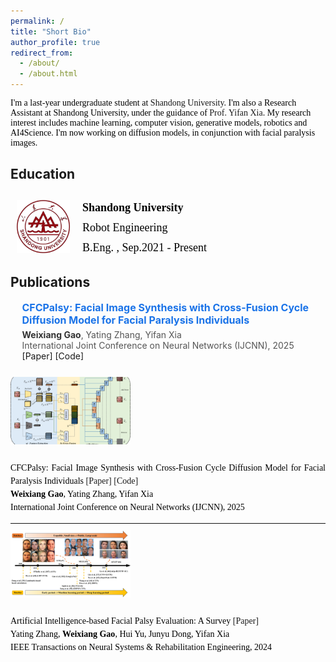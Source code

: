 ```yaml
---
permalink: /
title: "Short Bio"
author_profile: true
redirect_from: 
  - /about/
  - /about.html
---
```


<style>
.paper-entry {
  display: flex;
  align-items: flex-start;
  margin-bottom: 20px;
}

.paper-bar {
  width: 6px;
  background-color: #4caf50; /* 绿色条 */
  margin-right: 15px;
  border-radius: 3px;
}

.paper-content {
  max-width: 800px;
}

.paper-title {
  color: #1a73e8; /* 蓝色标题 */
  font-weight: bold;
  text-decoration: none;
  font-size: 16px;
}

.paper-authors {
  color: #555;
  margin: 5px 0;
}

.paper-highlight {
  font-weight: bold;
  color: #333;
}
</style>


<div style="font-family: 'Times New Roman', Times, serif;color: rgb(0, 0, 0);">
  <p>I'm a last-year undergraduate student at <a href="https://en.sdu.edu.cn/" style="text-decoration: none;" target="_blank">Shandong University</a>. I'm also a Research Assistant at Shandong University, under the guidance of <a href="https://yifan313.github.io/" style="text-decoration: none;" target="_blank">Prof. Yifan Xia</a>. My research interest includes machine learning, computer vision, generative models, robotics and AI4Science. I'm now working on diffusion models, in conjunction with facial paralysis images.</p>
</div>



Education
-----


<div style="font-family: 'Times New Roman', Times, serif; color: rgb(0, 0, 0); display: flex; align-items: center;">
  <div style="margin-top: 10px; margin-right: 20px; margin-left: 10px;">
    <img src="../images/ShandongUniversity.png" alt="Profile Picture" width="85" />
  </div>
  <div style="margin-top: 10px; line-height: 1.5;">
    <p style="font-size: 18px; font-weight: bold; margin: 0;">Shandong University</p>
    <p style="font-size: 18px; margin: 5px 0;">Robot Engineering</p>
    <p style="font-size: 18px; margin: 0;">B.Eng. , Sep.2021 - Present</p>
  </div>
</div>


Publications
-----
<!--
(* Equal Contribution, † Corresponding Author)
-->
<!--
<div style="display: flex; color: rgb(0, 0, 0);">
  <div style="float: left; margin-right: 20px;">
    <img src="../images/CFCPalsy.png" alt="ccfexp Picture" style="width: 192px !important; height: 108px !important;" />
  </div>
  <div style="text-align: justify;line-height: 1;font-family: 'Times New Roman', Times, serif;">
    <p>CFCPalsy: Facial Image Synthesis with Cross-Fusion Cycle Diffusion Model for Facial Paralysis Individuals</p>
    <p><strong>Weixiang Gao</strong>, Yifan Xia</p>
    <p>arXiv preprint, 2024</p>
    <div style="display: flex; justify-content: space-between; width: 150px !important;">
      <span><a href="https://arxiv.org/abs/2409.07271" style="text-decoration: none !important;" target="_blank">[Paper]</a></span>
      <span><a href="https://github.com/GaoVix/CCFExp" style="text-decoration: none !important;" target="_blank">[Code]</a></span>
    </div>
  </div>
</div>
-->


<div class="paper-entry">
  <div class="paper-bar"></div>
  <div class="paper-content">
    <a href="#" class="paper-title">
      CFCPalsy: Facial Image Synthesis with Cross-Fusion Cycle Diffusion Model for Facial Paralysis Individuals
    </a>
    <div class="paper-authors">
      <span class="paper-highlight">Weixiang Gao</span>, Yating Zhang, Yifan Xia<br>
      International Joint Conference on Neural Networks (IJCNN), 2025
      <a href="https://arxiv.org/abs/2409.07271" style="text-decoration: none !important;" target="_blank">[Paper]</a> <a href="https://github.com/GaoVix/CCFExp" style="text-decoration: none !important;" target="_blank">[Code]</a>
    </div>
  </div>
</div>


<div style="display: flex; flex-direction: column; color: rgb(0, 0, 0);">
  <div  style="margin-bottom: 10px;">
    <img src="../images/CFCPalsy.png" alt="ccfexp Picture" style="width: 192px !important; height: 108px !important;" />
  </div>
  <div style="text-align: justify; line-height: 1.5; font-family: 'Times New Roman', Times, serif;">
    <p>CFCPalsy: Facial Image Synthesis with Cross-Fusion Cycle Diffusion Model for Facial Paralysis Individuals <a href="https://arxiv.org/abs/2409.07271" style="text-decoration: none !important;" target="_blank">[Paper]</a> <a href="https://github.com/GaoVix/CCFExp" style="text-decoration: none !important;" target="_blank">[Code]</a><br><strong>Weixiang Gao</strong>, Yating Zhang, Yifan Xia<br>International Joint Conference on Neural Networks (IJCNN), 2025</p>
  </div>
</div>

<hr style="border: none; border-top: 0.3px solid #f0f0f0; margin: 0 0 10px 0;" />

<div style="display: flex; flex-direction: column; color: rgb(0, 0, 0);">
  <div style="margin-bottom: 10px;">
    <img src="../images/AI based facial palsy evaluation.png" alt="review Picture" style="width: 192px !important; height: 108px !important;" />
  </div>
  <div style="text-align: justify; line-height: 1.5; font-family: 'Times New Roman', Times, serif;">
    <p>Artificial Intelligence-based Facial Palsy Evaluation: A Survey <a href="https://ieeexplore.ieee.org/document/10643562" style="text-decoration: none;" target="_blank">[Paper]</a><br>Yating Zhang, <strong>Weixiang Gao</strong>, Hui Yu, Junyu Dong, Yifan Xia<br>IEEE Transactions on Neural Systems & Rehabilitation Engineering, 2024</p>
  </div>
</div>










